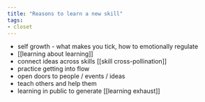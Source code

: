 ```yaml
---
title: "Reasons to learn a new skill"
tags:
- closet
---
```


- self growth - what makes you tick, how to emotionally regulate
- [[learning about learning]]
- connect ideas across skills [[skill cross-pollination]]
- practice getting into flow
- open doors to people / events / ideas
- teach others and help them
- learning in public to generate [[learning exhaust]]